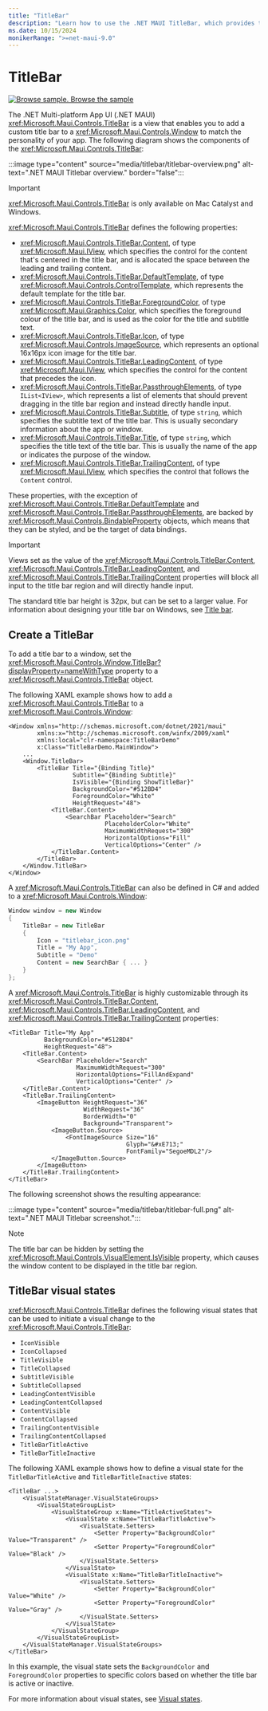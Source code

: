 ```yaml
---
title: "TitleBar"
description: "Learn how to use the .NET MAUI TitleBar, which provides the ability to add a custom title bar to your app on Windows."
ms.date: 10/15/2024
monikerRange: ">=net-maui-9.0"
---
```


# TitleBar

[![Browse sample.](~/media/code-sample.png) Browse the sample](/samples/dotnet/maui-samples/userinterface-titlebar)

The .NET Multi-platform App UI (.NET MAUI) <xref:Microsoft.Maui.Controls.TitleBar> is a view that enables you to add a custom title bar to a <xref:Microsoft.Maui.Controls.Window> to match the personality of your app. The following diagram shows the components of the <xref:Microsoft.Maui.Controls.TitleBar>:

:::image type="content" source="media/titlebar/titlebar-overview.png" alt-text=".NET MAUI Titlebar overview." border="false":::

> [!IMPORTANT]
> <xref:Microsoft.Maui.Controls.TitleBar> is only available on Mac Catalyst and Windows.

<xref:Microsoft.Maui.Controls.TitleBar> defines the following properties:

- <xref:Microsoft.Maui.Controls.TitleBar.Content>, of type <xref:Microsoft.Maui.IView>, which specifies the control for the content that's centered in the title bar, and is allocated the space between the leading and trailing content.
- <xref:Microsoft.Maui.Controls.TitleBar.DefaultTemplate>, of type <xref:Microsoft.Maui.Controls.ControlTemplate>, which represents the default template for the title bar.
- <xref:Microsoft.Maui.Controls.TitleBar.ForegroundColor>, of type <xref:Microsoft.Maui.Graphics.Color>, which specifies the foreground colour of the title bar, and is used as the color for the title and subtitle text.
- <xref:Microsoft.Maui.Controls.TitleBar.Icon>, of type <xref:Microsoft.Maui.Controls.ImageSource>, which represents an optional 16x16px icon image for the title bar.
- <xref:Microsoft.Maui.Controls.TitleBar.LeadingContent>, of type <xref:Microsoft.Maui.IView>, which specifies the control for the content that precedes the icon.
- <xref:Microsoft.Maui.Controls.TitleBar.PassthroughElements>, of type `IList<IView>`, which represents a list of elements that should prevent dragging in the title bar region and instead directly handle input.
- <xref:Microsoft.Maui.Controls.TitleBar.Subtitle>, of type `string`, which specifies the subtitle text of the title bar. This is usually secondary information about the app or window.
- <xref:Microsoft.Maui.Controls.TitleBar.Title>, of type `string`, which specifies the title text of the title bar. This is usually the name of the app or indicates the purpose of the window.
- <xref:Microsoft.Maui.Controls.TitleBar.TrailingContent>, of type <xref:Microsoft.Maui.IView>, which specifies the control that follows the `Content` control.

These properties, with the exception of <xref:Microsoft.Maui.Controls.TitleBar.DefaultTemplate> and <xref:Microsoft.Maui.Controls.TitleBar.PassthroughElements>, are backed by <xref:Microsoft.Maui.Controls.BindableProperty> objects, which means that they can be styled, and be the target of data bindings.

> [!IMPORTANT]
> Views set as the value of the <xref:Microsoft.Maui.Controls.TitleBar.Content>, <xref:Microsoft.Maui.Controls.TitleBar.LeadingContent>, and <xref:Microsoft.Maui.Controls.TitleBar.TrailingContent> properties will block all input to the title bar region and will directly handle input.

The standard title bar height is 32px, but can be set to a larger value. For information about designing your title bar on Windows, see [Title bar](/windows/apps/design/basics/titlebar-design).

## Create a TitleBar

To add a title bar to a window, set the <xref:Microsoft.Maui.Controls.Window.TitleBar?displayProperty=nameWithType> property to a <xref:Microsoft.Maui.Controls.TitleBar> object.

The following XAML example shows how to add a <xref:Microsoft.Maui.Controls.TitleBar> to a <xref:Microsoft.Maui.Controls.Window>:

```xaml
<Window xmlns="http://schemas.microsoft.com/dotnet/2021/maui"
        xmlns:x="http://schemas.microsoft.com/winfx/2009/xaml"
        xmlns:local="clr-namespace:TitleBarDemo"
        x:Class="TitleBarDemo.MainWindow">
    ...
    <Window.TitleBar>
        <TitleBar Title="{Binding Title}"
                  Subtitle="{Binding Subtitle}"
                  IsVisible="{Binding ShowTitleBar}"
                  BackgroundColor="#512BD4"
                  ForegroundColor="White"                  
                  HeightRequest="48">
            <TitleBar.Content>
                <SearchBar Placeholder="Search"
                           PlaceholderColor="White"
                           MaximumWidthRequest="300"
                           HorizontalOptions="Fill"
                           VerticalOptions="Center" />
            </TitleBar.Content>            
        </TitleBar>
    </Window.TitleBar>
</Window>
```

A <xref:Microsoft.Maui.Controls.TitleBar> can also be defined in C# and added to a <xref:Microsoft.Maui.Controls.Window>:

```csharp
Window window = new Window
{
    TitleBar = new TitleBar
    {
        Icon = "titlebar_icon.png"
        Title = "My App",
        Subtitle = "Demo"
        Content = new SearchBar { ... }      
    }
};
```

A <xref:Microsoft.Maui.Controls.TitleBar> is highly customizable through its <xref:Microsoft.Maui.Controls.TitleBar.Content>, <xref:Microsoft.Maui.Controls.TitleBar.LeadingContent>, and <xref:Microsoft.Maui.Controls.TitleBar.TrailingContent> properties:

```xaml
<TitleBar Title="My App"
          BackgroundColor="#512BD4"
          HeightRequest="48">
    <TitleBar.Content>
        <SearchBar Placeholder="Search"
                   MaximumWidthRequest="300"
                   HorizontalOptions="FillAndExpand"
                   VerticalOptions="Center" />
    </TitleBar.Content>
    <TitleBar.TrailingContent>
        <ImageButton HeightRequest="36"
                     WidthRequest="36"
                     BorderWidth="0"
                     Background="Transparent">
            <ImageButton.Source>
                <FontImageSource Size="16"
                                 Glyph="&#xE713;"
                                 FontFamily="SegoeMDL2"/>
            </ImageButton.Source>
        </ImageButton>
    </TitleBar.TrailingContent>
</TitleBar>
```

The following screenshot shows the resulting appearance:

:::image type="content" source="media/titlebar/titlebar-full.png" alt-text=".NET MAUI Titlebar screenshot.":::

> [!NOTE]
> The title bar can be hidden by setting the <xref:Microsoft.Maui.Controls.VisualElement.IsVisible> property, which causes the window content to be displayed in the title bar region.

## TitleBar visual states

<xref:Microsoft.Maui.Controls.TitleBar> defines the following visual states that can be used to initiate a visual change to the <xref:Microsoft.Maui.Controls.TitleBar>:

- `IconVisible`
- `IconCollapsed`
- `TitleVisible`
- `TitleCollapsed`
- `SubtitleVisible`
- `SubtitleCollapsed`
- `LeadingContentVisible`
- `LeadingContentCollapsed`
- `ContentVisible`
- `ContentCollapsed`
- `TrailingContentVisible`
- `TrailingContentCollapsed`
- `TitleBarTitleActive`
- `TitleBarTitleInactive`

The following XAML example shows how to define a visual state for the `TitleBarTitleActive` and `TitleBarTitleInactive` states:

```xaml
<TitleBar ...>
    <VisualStateManager.VisualStateGroups>
        <VisualStateGroupList>
            <VisualStateGroup x:Name="TitleActiveStates">
                <VisualState x:Name="TitleBarTitleActive">
                    <VisualState.Setters>
                        <Setter Property="BackgroundColor" Value="Transparent" />
                        <Setter Property="ForegroundColor" Value="Black" />
                    </VisualState.Setters>
                </VisualState>
                <VisualState x:Name="TitleBarTitleInactive">
                    <VisualState.Setters>
                        <Setter Property="BackgroundColor" Value="White" />
                        <Setter Property="ForegroundColor" Value="Gray" />
                    </VisualState.Setters>
                </VisualState>
            </VisualStateGroup>
        </VisualStateGroupList>
    </VisualStateManager.VisualStateGroups>
</TitleBar>
```

In this example, the visual state sets the `BackgroundColor` and `ForegroundColor` properties to specific colors based on whether the title bar is active or inactive.

For more information about visual states, see [Visual states](~/user-interface/visual-states.md).
